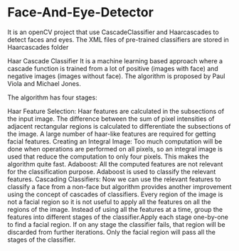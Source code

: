 # Face-And-Eye-Detector

It is an openCV project that use CascadeClassifier and Haarcascades to detect faces and eyes. 
The XML files of pre-trained classifiers are stored in Haarcascades folder

Haar Cascade Classifier
It is a machine learning based approach where a cascade function is trained from a lot of positive (images with face) and negative images (images without face). The algorithm is proposed by Paul Viola and Michael Jones.

The algorithm has four stages:

Haar Feature Selection: Haar features are calculated in the subsections of the input image. The difference between the sum of pixel intensities of adjacent rectangular regions is calculated to differentiate the subsections of the image. A large number of haar-like features are required for getting facial features.
Creating an Integral Image: Too much computation will be done when operations are performed on all pixels, so an integral image is used that reduce the computation to only four pixels. This makes the algorithm quite fast.
Adaboost: All the computed features are not relevant for the classification purpose. Adaboost is used to classify the relevant features.
Cascading Classifiers: Now we can use the relevant features to classify a face from a non-face but algorithm provides another improvement using the concept of cascades of classifiers. Every region of the image is not a facial region so it is not useful to apply all the features on all the regions of the image. Instead of using all the features at a time, group the features into different stages of the classifier.Apply each stage one-by-one to find a facial region. If on any stage the classifier fails, that region will be discarded from further iterations. Only the facial region will pass all the stages of the classifier.
